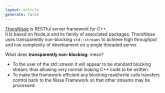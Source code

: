```yaml
---
layout: article
generate: false
---
```


[ThorsNisse](https://github.com/Loki-Astari/ThorsNisse) is RESTful server framework for C++.  
It is based on Node.js and its family of associated packages. ThorsNisse uses transparently non-blocking `std::streams` to achieve high throughput and low complexity of development on a single threaded server.

What does **transparently non-blocking:** mean?

* To the user of the std::stream it will appear to be standard blocking stream; thus allowing very normal looking C++ code to be written.
* To make the framework efficient any blocking read/write calls transfers control back to the Nisse Framework so that other streams may be processed.

